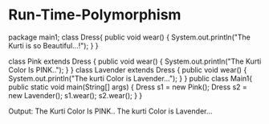 # Run-Time-Polymorphism

package main1;
class Dress{
    public void wear() {
        System.out.println("The Kurti is so Beautiful...!");
    }
}

class Pink extends Dress {
    public void wear() {
        System.out.println("The Kurti Color Is PINK..");
    }
}
class Lavender extends Dress {
    public void wear() {
        System.out.println("The kurti Color is Lavender...");
    }
}
public class Main1{
    public static void main(String[] args) {
        Dress s1 = new Pink();
        Dress s2 = new Lavender();
        s1.wear(); 
        s2.wear();
    }
}

Output:
The Kurti Color Is PINK..
The kurti Color is Lavender…
